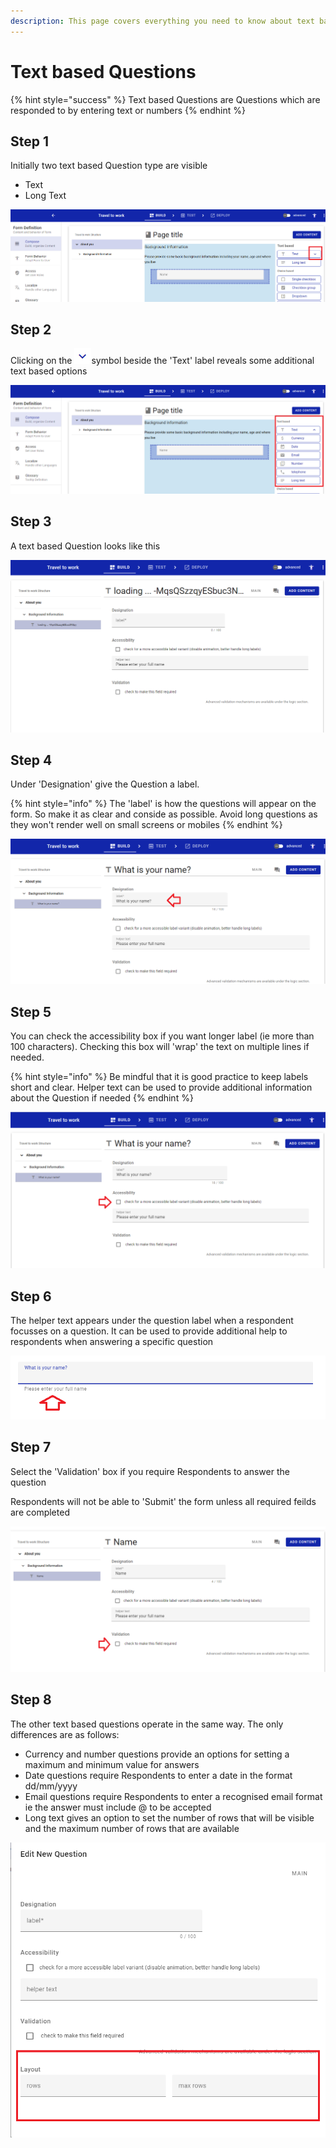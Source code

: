 ```yaml
---
description: This page covers everything you need to know about text based Questions
---
```


# Text based Questions

{% hint style="success" %}
Text based Questions are Questions which are responded to by entering text or numbers
{% endhint %}

## Step 1

Initially two text based Question type are visible

* Text
* Long Text

![](<../../../.gitbook/assets/image (315) (1).png>)

## Step 2

Clicking on the ![](<../../../.gitbook/assets/image (305) (1) (1) (2).png>)symbol beside the 'Text' label reveals some additional text based options

![](<../../../.gitbook/assets/image (316) (1) (1).png>)

## Step 3

A text based Question looks like this

![](<../../../.gitbook/assets/image (316) (1).png>)

## Step 4

Under 'Designation' give the Question a label. &#x20;

{% hint style="info" %}
The 'label' is how the questions will appear on the form.  So make it as clear and conside as possible.  Avoid long questions as they won't render well on small screens or mobiles
{% endhint %}

![](<../../../.gitbook/assets/image (323) (1) (1) (1) (1).png>)

## Step 5

You can check the accessibility box if you want longer label (ie more than 100 characters).  Checking this box will 'wrap' the text on multiple lines if needed.

{% hint style="info" %}
Be mindful that it is good practice to keep labels short and clear. Helper text can be used to provide additional information about the Question if needed
{% endhint %}

![](<../../../.gitbook/assets/image (327) (1) (1) (1) (1).png>)

## Step 6

The helper text appears under the question label when a respondent focusses on a question. It can be used to provide additional help to respondents when answering a specific question

![](<../../../.gitbook/assets/image (313) (1) (1).png>)

## Step 7

Select the 'Validation' box if you require Respondents to answer the question

Respondents will not be able to 'Submit' the form unless all required feilds are completed

![](<../../../.gitbook/assets/image (321) (1) (1).png>)

## Step 8

The other text based questions operate in the same way. The only differences are as follows:

* Currency and number questions provide an options for setting a maximum and minimum value for answers
* Date questions require Respondents to enter a date in the format dd/mm/yyyy
* Email questions require Respondents to enter a recognised email format ie the answer must include @ to be accepted
* Long text gives an option to set the number of rows that will be visible and the maximum number of rows that are available

![](<../../../.gitbook/assets/image (329) (1) (1).png>)
